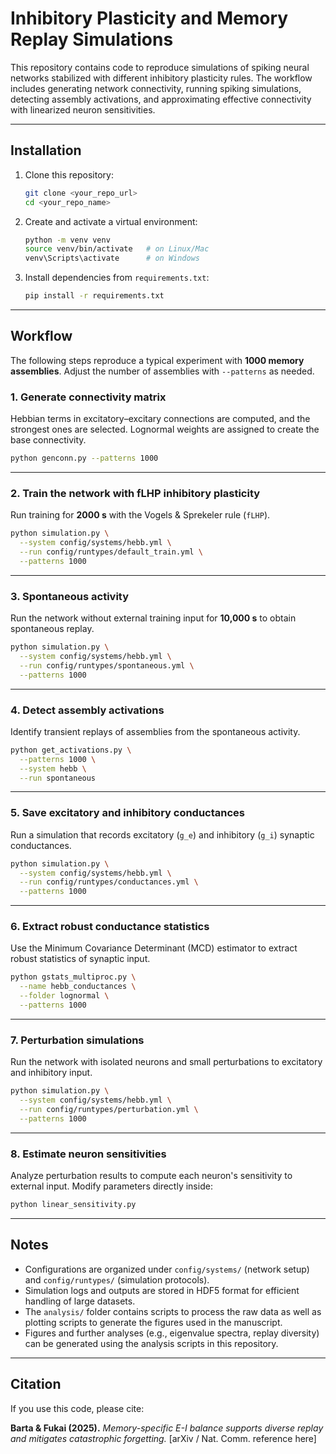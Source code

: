 # Inhibitory Plasticity and Memory Replay Simulations

This repository contains code to reproduce simulations of spiking neural networks stabilized with different inhibitory plasticity rules.
The workflow includes generating network connectivity, running spiking simulations, detecting assembly activations, and approximating effective connectivity with linearized neuron sensitivities.

---

## Installation

1. Clone this repository:

   ```bash
   git clone <your_repo_url>
   cd <your_repo_name>
   ```

2. Create and activate a virtual environment:

   ```bash
   python -m venv venv
   source venv/bin/activate   # on Linux/Mac
   venv\Scripts\activate      # on Windows
   ```

3. Install dependencies from `requirements.txt`:

   ```bash
   pip install -r requirements.txt
   ```

---

## Workflow

The following steps reproduce a typical experiment with **1000 memory assemblies**.
Adjust the number of assemblies with `--patterns` as needed.

### 1. Generate connectivity matrix

Hebbian terms in excitatory–excitary connections are computed, and the strongest ones are selected. Lognormal weights are assigned to create the base connectivity.

```bash
python genconn.py --patterns 1000
```

---

### 2. Train the network with fLHP inhibitory plasticity

Run training for **2000 s** with the Vogels & Sprekeler rule (`fLHP`).

```bash
python simulation.py \
  --system config/systems/hebb.yml \
  --run config/runtypes/default_train.yml \
  --patterns 1000
```

---

### 3. Spontaneous activity

Run the network without external training input for **10,000 s** to obtain spontaneous replay.

```bash
python simulation.py \
  --system config/systems/hebb.yml \
  --run config/runtypes/spontaneous.yml \
  --patterns 1000
```

---

### 4. Detect assembly activations

Identify transient replays of assemblies from the spontaneous activity.

```bash
python get_activations.py \
  --patterns 1000 \
  --system hebb \
  --run spontaneous
```

---

### 5. Save excitatory and inhibitory conductances

Run a simulation that records excitatory (`g_e`) and inhibitory (`g_i`) synaptic conductances.

```bash
python simulation.py \
  --system config/systems/hebb.yml \
  --run config/runtypes/conductances.yml \
  --patterns 1000
```

---

### 6. Extract robust conductance statistics

Use the Minimum Covariance Determinant (MCD) estimator to extract robust statistics of synaptic input.

```bash
python gstats_multiproc.py \
  --name hebb_conductances \
  --folder lognormal \
  --patterns 1000
```

---

### 7. Perturbation simulations

Run the network with isolated neurons and small perturbations to excitatory and inhibitory input.

```bash
python simulation.py \
  --system config/systems/hebb.yml \
  --run config/runtypes/perturbation.yml \
  --patterns 1000
```

---

### 8. Estimate neuron sensitivities

Analyze perturbation results to compute each neuron's sensitivity to external input.
Modify parameters directly inside:

```bash
python linear_sensitivity.py
```

---

## Notes

* Configurations are organized under `config/systems/` (network setup) and `config/runtypes/` (simulation protocols).
* Simulation logs and outputs are stored in HDF5 format for efficient handling of large datasets.
* The `analysis/` folder contains scripts to process the raw data as well as plotting scripts to generate the figures used in the manuscript.
* Figures and further analyses (e.g., eigenvalue spectra, replay diversity) can be generated using the analysis scripts in this repository.

---

## Citation

If you use this code, please cite:

**Barta & Fukai (2025).**
*Memory-specific E-I balance supports diverse replay and mitigates catastrophic forgetting.*
\[arXiv / Nat. Comm. reference here]
